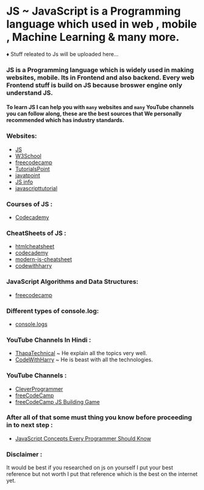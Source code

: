 # JS ~ JavaScript is a Programming language which used in web , mobile , Machine Learning & many more.

♦ Stuff releated to Js will be uploaded here...

### JS is a Programming language which is widely used in making websites, mobile. Its in Frontend and also backend. Every web Frontend stuff is build on JS because broswer engine only understand JS.

#### To learn JS I can help you with `many` websites and `many` YouTube channels you can follow along, these are the best sources that We personally recommended which has industry standards.

### Websites:

- [JS](https://www.javascript.com/)
- [W3School](https://www.w3schools.com/js/)
- [freecodecamp](https://www.freecodecamp.org/news/what-is-javascript/)
- [TutorialsPoint](https://www.tutorialspoint.com/javascript/index.htm)
- [javatpoint](https://www.javatpoint.com/javascript-tutorial)
- [JS info](https://javascript.info/)
- [javascripttutorial](https://www.javascripttutorial.net/)

### Courses of JS :

- [Codecademy](https://www.codecademy.com/learn/introduction-to-javascript)

### CheatSheets of JS :

- [htmlcheatsheet](https://htmlcheatsheet.com/js/)
- [codecademy](https://www.codecademy.com/learn/introduction-to-javascript/modules/learn-javascript-introduction/cheatsheet)
- [modern-js-cheatsheet](https://github.com/mbeaudru/modern-js-cheatsheet)
- [codewithharry](https://www.codewithharry.com/blogpost/javascript-cheatsheet/)

### JavaScript Algorithms and Data Structures:

- [freecodecamp](https://www.freecodecamp.org/learn/javascript-algorithms-and-data-structures/)

### Different types of console.log:
- [console.logs](https://devdojo.com/posandu/consolelog-alternatives-you-didnt-know)


### YouTube Channels In Hindi :

- [ThapaTechnical](https://www.youtube.com/watch?v=KGkiIBTq0y0&t=104s&ab_channel=ThapaTechnical) ~ He explain all the topics very well.
- [CodeWithHarry](https://www.youtube.com/watch?v=cvvwkgp4HBg&list=PLu0W_9lII9ajyk081To1Cbt2eI5913SsL&ab_channel=CodeWithHarry) ~ He is beast with all the technologies.

### YouTube Channels :

- [CleverProgrammer](https://www.youtube.com/watch?v=lI1ae4REbFM&ab_channel=CleverProgrammer)
- [freeCodeCamp](https://www.youtube.com/watch?v=jS4aFq5-91M&ab_channel=freeCodeCamp.org)
- [freeCodeCamp JS Building Game](https://www.youtube.com/watch?v=ec8vSKJuZTk&ab_channel=freeCodeCamp.org)

### After all of that some must thing you know before proceeding in to next step :

- [JavaScript Concepts Every Programmer Should Know](https://javascript.plainenglish.io/javascript-concepts-every-programmer-should-know-d04731fe7a7c)

### Disclaimer :

It would be best if you researched on js on yourself I put your best reference but not worth I put that reference which is the best on the internet yet.
